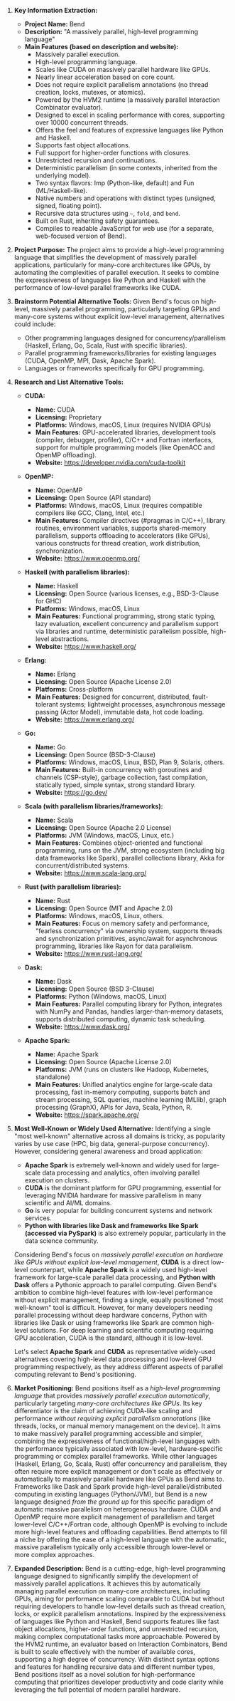 1.  **Key Information Extraction:**
    *   **Project Name:** Bend
    *   **Description:** "A massively parallel, high-level programming language"
    *   **Main Features (based on description and website):**
        *   Massively parallel execution.
        *   High-level programming language.
        *   Scales like CUDA on massively parallel hardware like GPUs.
        *   Nearly linear acceleration based on core count.
        *   Does not require explicit parallelism annotations (no thread creation, locks, mutexes, or atomics).
        *   Powered by the HVM2 runtime (a massively parallel Interaction Combinator evaluator).
        *   Designed to excel in scaling performance with cores, supporting over 10000 concurrent threads.
        *   Offers the feel and features of expressive languages like Python and Haskell.
        *   Supports fast object allocations.
        *   Full support for higher-order functions with closures.
        *   Unrestricted recursion and continuations.
        *   Deterministic parallelism (in some contexts, inherited from the underlying model).
        *   Two syntax flavors: Imp (Python-like, default) and Fun (ML/Haskell-like).
        *   Native numbers and operations with distinct types (unsigned, signed, floating point).
        *   Recursive data structures using `~`, `fold`, and `bend`.
        *   Built on Rust, inheriting safety guarantees.
        *   Compiles to readable JavaScript for web use (for a separate, web-focused version of Bend).

2.  **Project Purpose:**
    The project aims to provide a high-level programming language that simplifies the development of massively parallel applications, particularly for many-core architectures like GPUs, by automating the complexities of parallel execution. It seeks to combine the expressiveness of languages like Python and Haskell with the performance of low-level parallel frameworks like CUDA.

3.  **Brainstorm Potential Alternative Tools:**
    Given Bend's focus on high-level, massively parallel programming, particularly targeting GPUs and many-core systems without explicit low-level management, alternatives could include:
    *   Other programming languages designed for concurrency/parallelism (Haskell, Erlang, Go, Scala, Rust with specific libraries).
    *   Parallel programming frameworks/libraries for existing languages (CUDA, OpenMP, MPI, Dask, Apache Spark).
    *   Languages or frameworks specifically for GPU programming.

4.  **Research and List Alternative Tools:**

    *   **CUDA:**
        *   **Name:** CUDA
        *   **Licensing:** Proprietary
        *   **Platforms:** Windows, macOS, Linux (requires NVIDIA GPUs)
        *   **Main Features:** GPU-accelerated libraries, development tools (compiler, debugger, profiler), C/C++ and Fortran interfaces, support for multiple programming models (like OpenACC and OpenMP offloading).
        *   **Website:** https://developer.nvidia.com/cuda-toolkit

    *   **OpenMP:**
        *   **Name:** OpenMP
        *   **Licensing:** Open Source (API standard)
        *   **Platforms:** Windows, macOS, Linux (requires compatible compilers like GCC, Clang, Intel, etc.)
        *   **Main Features:** Compiler directives (#pragmas in C/C++), library routines, environment variables, supports shared-memory parallelism, supports offloading to accelerators (like GPUs), various constructs for thread creation, work distribution, synchronization.
        *   **Website:** https://www.openmp.org/

    *   **Haskell (with parallelism libraries):**
        *   **Name:** Haskell
        *   **Licensing:** Open Source (various licenses, e.g., BSD-3-Clause for GHC)
        *   **Platforms:** Windows, macOS, Linux
        *   **Main Features:** Functional programming, strong static typing, lazy evaluation, excellent concurrency and parallelism support via libraries and runtime, deterministic parallelism possible, high-level abstractions.
        *   **Website:** https://www.haskell.org/

    *   **Erlang:**
        *   **Name:** Erlang
        *   **Licensing:** Open Source (Apache License 2.0)
        *   **Platforms:** Cross-platform
        *   **Main Features:** Designed for concurrent, distributed, fault-tolerant systems; lightweight processes, asynchronous message passing (Actor Model), immutable data, hot code loading.
        *   **Website:** https://www.erlang.org/

    *   **Go:**
        *   **Name:** Go
        *   **Licensing:** Open Source (BSD-3-Clause)
        *   **Platforms:** Windows, macOS, Linux, BSD, Plan 9, Solaris, others.
        *   **Main Features:** Built-in concurrency with goroutines and channels (CSP-style), garbage collection, fast compilation, statically typed, simple syntax, strong standard library.
        *   **Website:** https://go.dev/

    *   **Scala (with parallelism libraries/frameworks):**
        *   **Name:** Scala
        *   **Licensing:** Open Source (Apache 2.0 License)
        *   **Platforms:** JVM (Windows, macOS, Linux, etc.)
        *   **Main Features:** Combines object-oriented and functional programming, runs on the JVM, strong ecosystem (including big data frameworks like Spark), parallel collections library, Akka for concurrent/distributed systems.
        *   **Website:** https://www.scala-lang.org/

    *   **Rust (with parallelism libraries):**
        *   **Name:** Rust
        *   **Licensing:** Open Source (MIT and Apache 2.0)
        *   **Platforms:** Windows, macOS, Linux, others.
        *   **Main Features:** Focus on memory safety and performance, "fearless concurrency" via ownership system, supports threads and synchronization primitives, async/await for asynchronous programming, libraries like Rayon for data parallelism.
        *   **Website:** https://www.rust-lang.org/

    *   **Dask:**
        *   **Name:** Dask
        *   **Licensing:** Open Source (BSD 3-Clause)
        *   **Platforms:** Python (Windows, macOS, Linux)
        *   **Main Features:** Parallel computing library for Python, integrates with NumPy and Pandas, handles larger-than-memory datasets, supports distributed computing, dynamic task scheduling.
        *   **Website:** https://www.dask.org/

    *   **Apache Spark:**
        *   **Name:** Apache Spark
        *   **Licensing:** Open Source (Apache License 2.0)
        *   **Platforms:** JVM (runs on clusters like Hadoop, Kubernetes, standalone)
        *   **Main Features:** Unified analytics engine for large-scale data processing, fast in-memory computing, supports batch and stream processing, SQL queries, machine learning (MLlib), graph processing (GraphX), APIs for Java, Scala, Python, R.
        *   **Website:** https://spark.apache.org/

5.  **Most Well-Known or Widely Used Alternative:**
    Identifying a single "most well-known" alternative across all domains is tricky, as popularity varies by use case (HPC, big data, general-purpose concurrency). However, considering general awareness and broad application:
    *   **Apache Spark** is extremely well-known and widely used for large-scale data processing and analytics, often involving parallel execution on clusters.
    *   **CUDA** is the dominant platform for GPU programming, essential for leveraging NVIDIA hardware for massive parallelism in many scientific and AI/ML domains.
    *   **Go** is very popular for building concurrent systems and network services.
    *   **Python with libraries like Dask and frameworks like Spark (accessed via PySpark)** is also extremely popular, particularly in the data science community.

    Considering Bend's focus on *massively parallel execution on hardware like GPUs without explicit low-level management*, **CUDA** is a direct low-level counterpart, while **Apache Spark** is a widely used high-level framework for large-scale parallel data processing, and **Python with Dask** offers a Pythonic approach to parallel computing. Given Bend's ambition to combine high-level features with low-level performance without explicit management, finding a single, equally positioned "most well-known" tool is difficult. However, for many developers needing parallel processing without deep hardware concerns, Python with libraries like Dask or using frameworks like Spark are common high-level solutions. For deep learning and scientific computing requiring GPU acceleration, CUDA is the standard, although it is low-level.

    Let's select **Apache Spark** and **CUDA** as representative widely-used alternatives covering high-level data processing and low-level GPU programming respectively, as they address different aspects of parallel computing relevant to Bend's positioning.

6.  **Market Positioning:**
    Bend positions itself as a *high-level programming language* that provides *massively parallel execution automatically*, particularly targeting *many-core architectures like GPUs*. Its key differentiator is the claim of achieving CUDA-like scaling and performance *without requiring explicit parallelism annotations* (like threads, locks, or manual memory management on the device). It aims to make massively parallel programming accessible and simpler, combining the expressiveness of functional/high-level languages with the performance typically associated with low-level, hardware-specific programming or complex parallel frameworks. While other languages (Haskell, Erlang, Go, Scala, Rust) offer concurrency and parallelism, they often require more explicit management or don't scale as effectively or automatically to massively parallel hardware like GPUs as Bend aims to. Frameworks like Dask and Spark provide high-level parallel/distributed computing in existing languages (Python/JVM), but Bend is a new language designed *from the ground up* for this specific paradigm of automatic massive parallelism on heterogeneous hardware. CUDA and OpenMP require more explicit management of parallelism and target lower-level C/C++/Fortran code, although OpenMP is evolving to include more high-level features and offloading capabilities. Bend attempts to fill a niche by offering the ease of a high-level language with the automatic, massive parallelism typically only accessible through lower-level or more complex approaches.

7.  **Expanded Description:**
    Bend is a cutting-edge, high-level programming language designed to significantly simplify the development of massively parallel applications. It achieves this by automatically managing parallel execution on many-core architectures, including GPUs, aiming for performance scaling comparable to CUDA but without requiring developers to handle low-level details such as thread creation, locks, or explicit parallelism annotations. Inspired by the expressiveness of languages like Python and Haskell, Bend supports features like fast object allocations, higher-order functions, and unrestricted recursion, making complex computational tasks more approachable. Powered by the HVM2 runtime, an evaluator based on Interaction Combinators, Bend is built to scale effectively with the number of available cores, supporting a high degree of concurrency. With distinct syntax options and features for handling recursive data and different number types, Bend positions itself as a novel solution for high-performance computing that prioritizes developer productivity and code clarity while leveraging the full potential of modern parallel hardware.